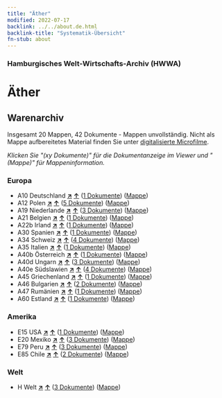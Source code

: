 ```yaml
---
title: "Äther"
modified: 2022-07-17
backlink: ../../about.de.html
backlink-title: "Systematik-Übersicht"
fn-stub: about
---
```


### Hamburgisches Welt-Wirtschafts-Archiv (HWWA)

# Äther&#160; 







## Warenarchiv




Insgesamt 20 Mappen, 42 Dokumente - Mappen unvollständig.
Nicht als Mappe aufbereitetes Material finden Sie unter [digitalisierte Microfilme](/film/h1_sh.de.html).

_Klicken Sie "(xy Dokumente)" für die Dokumentanzeige im Viewer und "(Mappe)" für Mappeninformation._




### Europa

- A10 Deutschland [**&nearr;**](../../../geo/i/126128/about.de.html "Deutschland (alle Mappen)") [**&uarr;**](../../../geo/about.de.html#A10 "Ländersystematik") (<a href="https://pm20.zbw.eu/iiifview/folder/wa/141945,126128" title="über: Äther : Deutschland" target="_blank">1 Dokumente</a>) ([Mappe](../../../../folder/wa/1419xx/141945/1261xx/126128/about.de.html))
- A12 Polen [**&nearr;**](../../../geo/i/140962/about.de.html "Polen (alle Mappen)") [**&uarr;**](../../../geo/about.de.html#A12 "Ländersystematik") (<a href="https://pm20.zbw.eu/iiifview/folder/wa/141945,140962" title="über: Äther : Polen" target="_blank">5 Dokumente</a>) ([Mappe](../../../../folder/wa/1419xx/141945/1409xx/140962/about.de.html))
- A19 Niederlande [**&nearr;**](../../../geo/i/140970/about.de.html "Niederlande (alle Mappen)") [**&uarr;**](../../../geo/about.de.html#A19 "Ländersystematik") (<a href="https://pm20.zbw.eu/iiifview/folder/wa/141945,140970" title="über: Äther : Niederlande" target="_blank">3 Dokumente</a>) ([Mappe](../../../../folder/wa/1419xx/141945/1409xx/140970/about.de.html))
- A21 Belgien [**&nearr;**](../../../geo/i/140972/about.de.html "Belgien (alle Mappen)") [**&uarr;**](../../../geo/about.de.html#A21 "Ländersystematik") (<a href="https://pm20.zbw.eu/iiifview/folder/wa/141945,140972" title="über: Äther : Belgien" target="_blank">1 Dokumente</a>) ([Mappe](../../../../folder/wa/1419xx/141945/1409xx/140972/about.de.html))
- A22b Irland [**&nearr;**](../../../geo/i/140976/about.de.html "Irland (alle Mappen)") [**&uarr;**](../../../geo/about.de.html#A22b "Ländersystematik") (<a href="https://pm20.zbw.eu/iiifview/folder/wa/141945,140976" title="über: Äther : Irland" target="_blank">1 Dokumente</a>) ([Mappe](../../../../folder/wa/1419xx/141945/1409xx/140976/about.de.html))
- A30 Spanien [**&nearr;**](../../../geo/i/140984/about.de.html "Spanien (alle Mappen)") [**&uarr;**](../../../geo/about.de.html#A30 "Ländersystematik") (<a href="https://pm20.zbw.eu/iiifview/folder/wa/141945,140984" title="über: Äther : Spanien" target="_blank">1 Dokumente</a>) ([Mappe](../../../../folder/wa/1419xx/141945/1409xx/140984/about.de.html))
- A34 Schweiz [**&nearr;**](../../../geo/i/141007/about.de.html "Schweiz (alle Mappen)") [**&uarr;**](../../../geo/about.de.html#A34 "Ländersystematik") (<a href="https://pm20.zbw.eu/iiifview/folder/wa/141945,141007" title="über: Äther : Schweiz" target="_blank">4 Dokumente</a>) ([Mappe](../../../../folder/wa/1419xx/141945/1410xx/141007/about.de.html))
- A35 Italien [**&nearr;**](../../../geo/i/141008/about.de.html "Italien (alle Mappen)") [**&uarr;**](../../../geo/about.de.html#A35 "Ländersystematik") (<a href="https://pm20.zbw.eu/iiifview/folder/wa/141945,141008" title="über: Äther : Italien" target="_blank">1 Dokumente</a>) ([Mappe](../../../../folder/wa/1419xx/141945/1410xx/141008/about.de.html))
- A40b Österreich [**&nearr;**](../../../geo/i/141731/about.de.html "Österreich (alle Mappen)") [**&uarr;**](../../../geo/about.de.html#A40b "Ländersystematik") (<a href="https://pm20.zbw.eu/iiifview/folder/wa/141945,141731" title="über: Äther : Österreich" target="_blank">1 Dokumente</a>) ([Mappe](../../../../folder/wa/1419xx/141945/1417xx/141731/about.de.html))
- A40d Ungarn [**&nearr;**](../../../geo/i/141025/about.de.html "Ungarn (alle Mappen)") [**&uarr;**](../../../geo/about.de.html#A40d "Ländersystematik") (<a href="https://pm20.zbw.eu/iiifview/folder/wa/141945,141025" title="über: Äther : Ungarn" target="_blank">3 Dokumente</a>) ([Mappe](../../../../folder/wa/1419xx/141945/1410xx/141025/about.de.html))
- A40e Südslawien [**&nearr;**](../../../geo/i/141028/about.de.html "Südslawien (alle Mappen)") [**&uarr;**](../../../geo/about.de.html#A40e "Ländersystematik") (<a href="https://pm20.zbw.eu/iiifview/folder/wa/141945,141028" title="über: Äther : Südslawien" target="_blank">4 Dokumente</a>) ([Mappe](../../../../folder/wa/1419xx/141945/1410xx/141028/about.de.html))
- A45 Griechenland [**&nearr;**](../../../geo/i/141037/about.de.html "Griechenland (alle Mappen)") [**&uarr;**](../../../geo/about.de.html#A45 "Ländersystematik") (<a href="https://pm20.zbw.eu/iiifview/folder/wa/141945,141037" title="über: Äther : Griechenland" target="_blank">1 Dokumente</a>) ([Mappe](../../../../folder/wa/1419xx/141945/1410xx/141037/about.de.html))
- A46 Bulgarien [**&nearr;**](../../../geo/i/141039/about.de.html "Bulgarien (alle Mappen)") [**&uarr;**](../../../geo/about.de.html#A46 "Ländersystematik") (<a href="https://pm20.zbw.eu/iiifview/folder/wa/141945,141039" title="über: Äther : Bulgarien" target="_blank">2 Dokumente</a>) ([Mappe](../../../../folder/wa/1419xx/141945/1410xx/141039/about.de.html))
- A47 Rumänien [**&nearr;**](../../../geo/i/141040/about.de.html "Rumänien (alle Mappen)") [**&uarr;**](../../../geo/about.de.html#A47 "Ländersystematik") (<a href="https://pm20.zbw.eu/iiifview/folder/wa/141945,141040" title="über: Äther : Rumänien" target="_blank">1 Dokumente</a>) ([Mappe](../../../../folder/wa/1419xx/141945/1410xx/141040/about.de.html))
- A60 Estland [**&nearr;**](../../../geo/i/141052/about.de.html "Estland (alle Mappen)") [**&uarr;**](../../../geo/about.de.html#A60 "Ländersystematik") (<a href="https://pm20.zbw.eu/iiifview/folder/wa/141945,141052" title="über: Äther : Estland" target="_blank">1 Dokumente</a>) ([Mappe](../../../../folder/wa/1419xx/141945/1410xx/141052/about.de.html))

### Amerika

- E15 USA [**&nearr;**](../../../geo/i/141653/about.de.html "USA (alle Mappen)") [**&uarr;**](../../../geo/about.de.html#E15 "Ländersystematik") (<a href="https://pm20.zbw.eu/iiifview/folder/wa/141945,141653" title="über: Äther : USA" target="_blank">1 Dokumente</a>) ([Mappe](../../../../folder/wa/1419xx/141945/1416xx/141653/about.de.html))
- E20 Mexiko [**&nearr;**](../../../geo/i/141657/about.de.html "Mexiko (alle Mappen)") [**&uarr;**](../../../geo/about.de.html#E20 "Ländersystematik") (<a href="https://pm20.zbw.eu/iiifview/folder/wa/141945,141657" title="über: Äther : Mexiko" target="_blank">3 Dokumente</a>) ([Mappe](../../../../folder/wa/1419xx/141945/1416xx/141657/about.de.html))
- E79 Peru [**&nearr;**](../../../geo/i/141689/about.de.html "Peru (alle Mappen)") [**&uarr;**](../../../geo/about.de.html#E79 "Ländersystematik") (<a href="https://pm20.zbw.eu/iiifview/folder/wa/141945,141689" title="über: Äther : Peru" target="_blank">3 Dokumente</a>) ([Mappe](../../../../folder/wa/1419xx/141945/1416xx/141689/about.de.html))
- E85 Chile [**&nearr;**](../../../geo/i/141691/about.de.html "Chile (alle Mappen)") [**&uarr;**](../../../geo/about.de.html#E85 "Ländersystematik") (<a href="https://pm20.zbw.eu/iiifview/folder/wa/141945,141691" title="über: Äther : Chile" target="_blank">2 Dokumente</a>) ([Mappe](../../../../folder/wa/1419xx/141945/1416xx/141691/about.de.html))

### Welt

- H Welt [**&nearr;**](../../../geo/i/141728/about.de.html "Welt (alle Mappen)") [**&uarr;**](../../../geo/about.de.html#H "Ländersystematik") (<a href="https://pm20.zbw.eu/iiifview/folder/wa/141945,141728" title="über: Äther : Welt" target="_blank">3 Dokumente</a>) ([Mappe](../../../../folder/wa/1419xx/141945/1417xx/141728/about.de.html))









